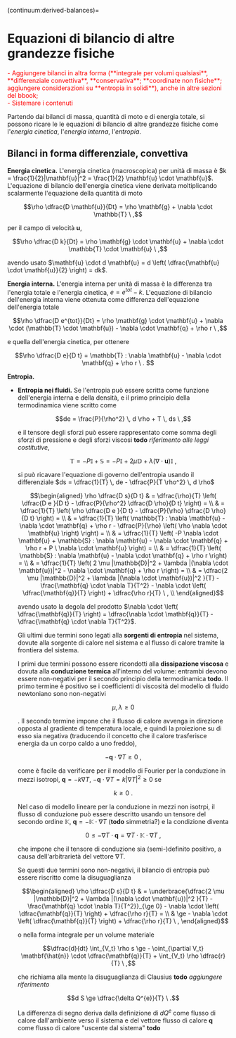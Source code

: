(continuum:derived-balances)=
# Equazioni di bilancio di altre grandezze fisiche

<span style="color:red">
- Aggiungere bilanci in altra forma (**integrale per volumi qualsiasi**, **differenziale convettiva**, **conservativa**; **coordinate non fisiche**; aggiungere considerazioni su **entropia in solidi**), anche in altre sezioni del bbook;
</span><br>
<span style="color:red">
- Sistemare i contenuti
</span><br>

Partendo dai bilanci di massa, quantità di moto e di energia totale, si possono ricare le le equazioni di bilancio di altre grandezze fisiche come l'*energia cinetica*, l'*energia interna*, l'*entropia*.

## Bilanci in forma differenziale, convettiva

**Energia cinetica.** L'energia cinetica (macroscopica) per unità di massa è $k = \frac{1}{2}|\mathbf{u}|^2 = \frac{1}{2} \mathbf{u} \cdot \mathbf{u}$. L'equazione di bilancio dell'energia cinetica viene derivata moltiplicando scalarmente l'equazione della quantità di moto

$$\rho \dfrac{D \mathbf{u}}{Dt} = \rho \mathbf{g} + \nabla \cdot \mathbb{T} \ ,$$

per il campo di velocità $\mathbf{u}$,

$$\rho \dfrac{D k}{Dt} = \rho \mathbf{g} \cdot \mathbf{u} + \nabla \cdot \mathbb{T} \cdot \mathbf{u} \ ,$$

avendo usato $\mathbf{u} \cdot d \mathbf{u} = d \left( \dfrac{\mathbf{u} \cdot \mathbf{u}}{2} \right) = dk$.

**Energia interna.** L'energia interna per unità di massa è la differenza tra l'energia totale e l'energia cinetica, $e = e^{tot} - k$. L'equazione di bilancio dell'energia interna viene ottenuta come differenza dell'equazione dell'energia totale

$$\rho \dfrac{D e^{tot}}{Dt} = \rho \mathbf{g} \cdot \mathbf{u} + \nabla \cdot (\mathbb{T} \cdot \mathbf{u}) - \nabla \cdot \mathbf{q} + \rho r \ ,$$

e quella dell'energia cinetica, per ottenere

$$\rho \dfrac{D e}{D t} = \mathbb{T} : \nabla \mathbf{u} - \nabla \cdot \mathbf{q} + \rho r \ . $$

**Entropia.**
- **Entropia nei fluidi.** Se l'entropia può essere scritta come funzione dell'energia interna e della densità, e il primo principio della termodinamica viene scritto come

  $$de = \frac{P}{\rho^2} \, d \rho + T \, ds \ ,$$

  e il tensore degli sforzi può essere rappresentato come somma degli sforzi di pressione e degli sforzi viscosi **todo** *riferimento alle leggi costitutive*, 

  $$\mathbb{T} = - P \mathbb{I} + \mathbb{S} = - P \mathbb{I} + 2 \mu \mathbb{D} + \lambda (\nabla \cdot \mathbf{u}) \mathbb{I} \ ,$$

  si può ricavare l'equazione di governo dell'entropia usando il differenziale $ds = \dfrac{1}{T} \, de - \dfrac{P}{T \rho^2} \, d \rho$

  $$\begin{aligned}
    \rho \dfrac{D s}{D t} 
    & = \dfrac{\rho}{T} \left( \dfrac{D e }{D t} - \dfrac{P}{\rho^2} \dfrac{D \rho}{D t} \right) = \\
    & = \dfrac{1}{T} \left( \rho \dfrac{D e }{D t} - \dfrac{P}{\rho} \dfrac{D \rho}{D t} \right) = \\
    & = \dfrac{1}{T} \left( \mathbb{T} : \nabla \mathbf{u} - \nabla \cdot \mathbf{q} + \rho r - \dfrac{P}{\rho} \left( \rho \nabla \cdot \mathbf{u} \right) \right) = \\
    & = \dfrac{1}{T} \left( -P \nabla \cdot \mathbf{u} + \mathbb{S} : \nabla \mathbf{u} - \nabla \cdot \mathbf{q} + \rho r + P \ \nabla \cdot \mathbf{u}  \right) = \\
    & = \dfrac{1}{T} \left( \mathbb{S} : \nabla \mathbf{u} - \nabla \cdot \mathbf{q} + \rho r \right) = \\
    & = \dfrac{1}{T} \left( 2 \mu |\mathbb{D}|^2 + \lambda |(\nabla \cdot \mathbf{u})|^2 - \nabla \cdot \mathbf{q} + \rho r \right) = \\
    & = \dfrac{2 \mu |\mathbb{D}|^2 + \lambda |(\nabla \cdot \mathbf{u})|^2 }{T} - \frac{\mathbf{q} \cdot \nabla T}{T^2} - \nabla \cdot \left( \dfrac{\mathbf{q}}{T} \right) + \dfrac{\rho r}{T} \ , \\
  \end{aligned}$$

  avendo usato la degola del prodotto $\nabla \cdot \left( \dfrac{\mathbf{q}}{T} \right) = \dfrac{\nabla \cdot \mathbf{q}}{T} - \dfrac{\mathbf{q} \cdot \nabla T}{T^2}$.
 
  Gli ultimi due termini sono legati alla **sorgenti di entropia** nel sistema, dovute alla sorgente di calore nel sistema e al flusso di calore tramite la frontiera del sistema.

  I primi due termini possono essere ricondotti alla **dissipazione viscosa** e dovuta alla **conduzione termica** all'interno del volume: entrambi devono essere non-negativi per il secondo principio della termodinamica **todo**. Il primo termine è positivo se i coefficienti di viscosità del modello di fluido newtoniano sono non-negativi
  
  $$\mu, \lambda \ge 0$$
  
  . Il secondo termine impone che il flusso di calore avvenga in direzione opposta al gradiente di temperatura locale, e quindi la proiezione su di esso sia negativa (traducendo il concetto che il calore trasferisce energia da un corpo caldo a uno freddo),
  
  $$- \mathbf{q} \cdot \nabla T \ge 0 \ ,$$
  
  come è facile da verificare per il modello di Fourier per la conduzione in mezzi isotropi, $\mathbf{q} = - k \nabla T$, $- \mathbf{q} \cdot \nabla T = k |\nabla T|^2 \ge 0$ se
  
  $$k \ge 0 \ .$$
  
  Nel caso di modello lineare per la conduzione in mezzi non isotrpi, il flusso di conduzione può essere descritto usando un tensore del secondo ordine $\mathbb{K}$, $\mathbf{q} = - \mathbb{K} \cdot \nabla T$ (**todo** simmetria?) e la condizione diventa
  
  $$0 \le - \nabla T  \cdot \mathbf{q} = \nabla T \cdot \mathbb{K} \cdot \nabla T \ ,$$
  
  che impone che il tensore di conduzione sia (semi-)definito positivo, a causa dell'arbitrarietà del vettore $\nabla T$.

  Se questi due termini sono non-negativi, il bilancio di entropia può essere riscritto come la disuguaglianza

  $$\begin{aligned}
    \rho \dfrac{D s}{D t}
    & = \underbrace{\dfrac{2 \mu |\mathbb{D}|^2 + \lambda |(\nabla \cdot \mathbf{u})|^2 }{T} - \frac{\mathbf{q} \cdot \nabla T}{T^2}}_{\ge 0} - \nabla \cdot \left( \dfrac{\mathbf{q}}{T} \right) + \dfrac{\rho r}{T} = \\
    & \ge  - \nabla \cdot \left( \dfrac{\mathbf{q}}{T} \right) + \dfrac{\rho r}{T} \ ,
  \end{aligned}$$

  o nella forma integrale per un volume materiale

  $$\dfrac{d}{dt} \int_{V_t} \rho s \ge - \oint_{\partial V_t} \mathbf{\hat{n}} \cdot \dfrac{\mathbf{q}}{T} + \int_{V_t} \rho \dfrac{r}{T} \ ,$$

  che richiama alla mente la disuguaglianza di Clausius **todo** *aggiungere riferimento*

  $$d S \ge \dfrac{\delta Q^{e}}{T} \ .$$

  La differenza di segno deriva dalla definizione di $d Q^e$ come flusso di calore dall'ambiente verso il sistema e del vettore flusso di calore $\mathbf{q}$ come flusso di calore "uscente dal sistema" **todo**

